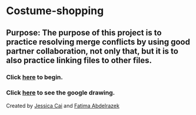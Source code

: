 # Costume-shopping

## Purpose: The purpose of this project is to practice resolving merge conflicts by using good partner collaboration, not only that, but it is to also practice linking files to other files. 
### Click [here](home.md) to begin.
### Click [here](https://docs.google.com/a/hstat.org/drawings/d/1OAfvHvDJfSvIEUEcANOPI_EK8jG20bRAgWgp0C_ezVQ/edit?usp=sharing) to see the google drawing.

Created by [Jessica Cai](https://github.com/jessicac3732) and [Fatima Abdelrazek](https://github.com/fatmaelzahraaa7613)



